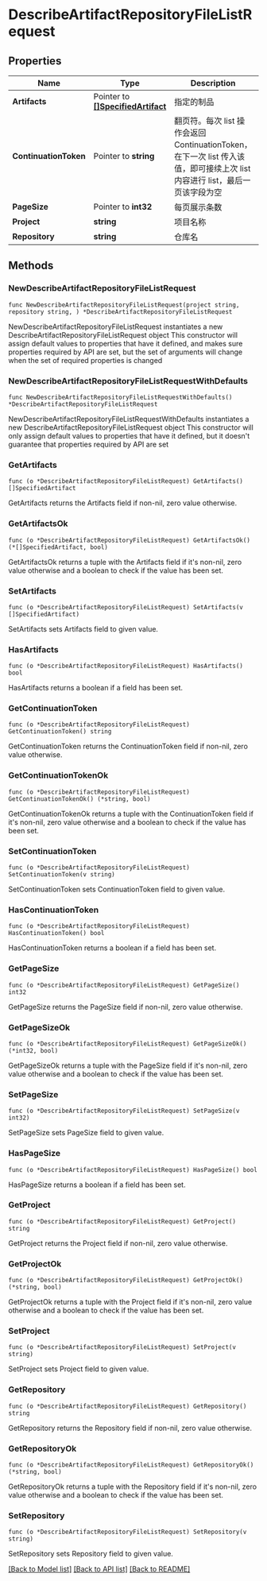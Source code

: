 # DescribeArtifactRepositoryFileListRequest

## Properties

Name | Type | Description | Notes
------------ | ------------- | ------------- | -------------
**Artifacts** | Pointer to [**[]SpecifiedArtifact**](SpecifiedArtifact.md) | 指定的制品 | [optional] 
**ContinuationToken** | Pointer to **string** | 翻页符。每次 list 操作会返回 ContinuationToken，在下一次 list 传入该值，即可接续上次 list 内容进行 list，最后一页该字段为空 | [optional] 
**PageSize** | Pointer to **int32** | 每页展示条数 | [optional] 
**Project** | **string** | 项目名称 | 
**Repository** | **string** | 仓库名 | 

## Methods

### NewDescribeArtifactRepositoryFileListRequest

`func NewDescribeArtifactRepositoryFileListRequest(project string, repository string, ) *DescribeArtifactRepositoryFileListRequest`

NewDescribeArtifactRepositoryFileListRequest instantiates a new DescribeArtifactRepositoryFileListRequest object
This constructor will assign default values to properties that have it defined,
and makes sure properties required by API are set, but the set of arguments
will change when the set of required properties is changed

### NewDescribeArtifactRepositoryFileListRequestWithDefaults

`func NewDescribeArtifactRepositoryFileListRequestWithDefaults() *DescribeArtifactRepositoryFileListRequest`

NewDescribeArtifactRepositoryFileListRequestWithDefaults instantiates a new DescribeArtifactRepositoryFileListRequest object
This constructor will only assign default values to properties that have it defined,
but it doesn't guarantee that properties required by API are set

### GetArtifacts

`func (o *DescribeArtifactRepositoryFileListRequest) GetArtifacts() []SpecifiedArtifact`

GetArtifacts returns the Artifacts field if non-nil, zero value otherwise.

### GetArtifactsOk

`func (o *DescribeArtifactRepositoryFileListRequest) GetArtifactsOk() (*[]SpecifiedArtifact, bool)`

GetArtifactsOk returns a tuple with the Artifacts field if it's non-nil, zero value otherwise
and a boolean to check if the value has been set.

### SetArtifacts

`func (o *DescribeArtifactRepositoryFileListRequest) SetArtifacts(v []SpecifiedArtifact)`

SetArtifacts sets Artifacts field to given value.

### HasArtifacts

`func (o *DescribeArtifactRepositoryFileListRequest) HasArtifacts() bool`

HasArtifacts returns a boolean if a field has been set.

### GetContinuationToken

`func (o *DescribeArtifactRepositoryFileListRequest) GetContinuationToken() string`

GetContinuationToken returns the ContinuationToken field if non-nil, zero value otherwise.

### GetContinuationTokenOk

`func (o *DescribeArtifactRepositoryFileListRequest) GetContinuationTokenOk() (*string, bool)`

GetContinuationTokenOk returns a tuple with the ContinuationToken field if it's non-nil, zero value otherwise
and a boolean to check if the value has been set.

### SetContinuationToken

`func (o *DescribeArtifactRepositoryFileListRequest) SetContinuationToken(v string)`

SetContinuationToken sets ContinuationToken field to given value.

### HasContinuationToken

`func (o *DescribeArtifactRepositoryFileListRequest) HasContinuationToken() bool`

HasContinuationToken returns a boolean if a field has been set.

### GetPageSize

`func (o *DescribeArtifactRepositoryFileListRequest) GetPageSize() int32`

GetPageSize returns the PageSize field if non-nil, zero value otherwise.

### GetPageSizeOk

`func (o *DescribeArtifactRepositoryFileListRequest) GetPageSizeOk() (*int32, bool)`

GetPageSizeOk returns a tuple with the PageSize field if it's non-nil, zero value otherwise
and a boolean to check if the value has been set.

### SetPageSize

`func (o *DescribeArtifactRepositoryFileListRequest) SetPageSize(v int32)`

SetPageSize sets PageSize field to given value.

### HasPageSize

`func (o *DescribeArtifactRepositoryFileListRequest) HasPageSize() bool`

HasPageSize returns a boolean if a field has been set.

### GetProject

`func (o *DescribeArtifactRepositoryFileListRequest) GetProject() string`

GetProject returns the Project field if non-nil, zero value otherwise.

### GetProjectOk

`func (o *DescribeArtifactRepositoryFileListRequest) GetProjectOk() (*string, bool)`

GetProjectOk returns a tuple with the Project field if it's non-nil, zero value otherwise
and a boolean to check if the value has been set.

### SetProject

`func (o *DescribeArtifactRepositoryFileListRequest) SetProject(v string)`

SetProject sets Project field to given value.


### GetRepository

`func (o *DescribeArtifactRepositoryFileListRequest) GetRepository() string`

GetRepository returns the Repository field if non-nil, zero value otherwise.

### GetRepositoryOk

`func (o *DescribeArtifactRepositoryFileListRequest) GetRepositoryOk() (*string, bool)`

GetRepositoryOk returns a tuple with the Repository field if it's non-nil, zero value otherwise
and a boolean to check if the value has been set.

### SetRepository

`func (o *DescribeArtifactRepositoryFileListRequest) SetRepository(v string)`

SetRepository sets Repository field to given value.



[[Back to Model list]](../README.md#documentation-for-models) [[Back to API list]](../README.md#documentation-for-api-endpoints) [[Back to README]](../README.md)


